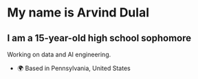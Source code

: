 My name is Arvind Dulal
=====================================================================================================================================

I am a 15-year-old high school sophomore
----------------------------------------

Working on data and AI engineering.

* 🌍  Based in Pennsylvania, United States
